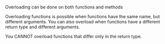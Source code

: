 Overloading can be done on both functions and methods 

Overloading functions is possible when functions have the same name, but different arguments. You can also overload when functions have a different return type and different arguments. 

You CANNOT overload functions that differ only in the return type.